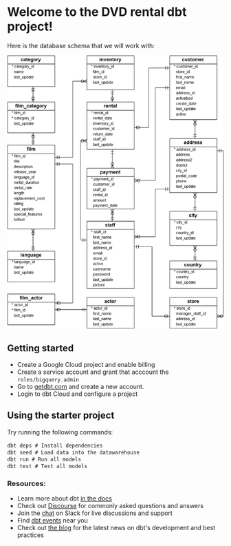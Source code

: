 # Welcome to the DVD rental dbt project!

Here is the database schema that we will work with:

![](images/2021-08-22-10-00-51.png)

## Getting started

- Create a Google Cloud project and enable billing
- Create a service account and grant that acccount the `roles/bigquery.admin`
- Go to [getdbt.com](https://getdbt.com) and create a new account.
- Login to dbt Cloud and configure a project

## Using the starter project

Try running the following commands:
```
dbt deps # Install dependencies
dbt seed # Load data into the datawarehouse
dbt run # Run all models
dbt test # Test all models
```

### Resources:
- Learn more about dbt [in the docs](https://docs.getdbt.com/docs/introduction)
- Check out [Discourse](https://discourse.getdbt.com/) for commonly asked questions and answers
- Join the [chat](http://slack.getdbt.com/) on Slack for live discussions and support
- Find [dbt events](https://events.getdbt.com) near you
- Check out [the blog](https://blog.getdbt.com/) for the latest news on dbt's development and best practices
